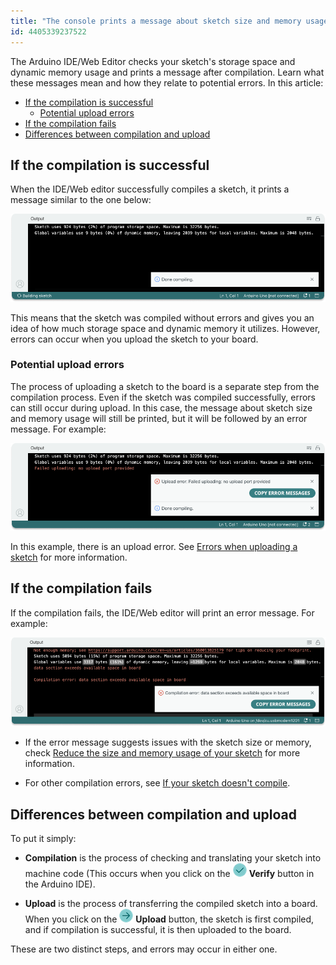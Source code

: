 ```yaml
---
title: "The console prints a message about sketch size and memory usage"
id: 4405339237522
---
```


The Arduino IDE/Web Editor checks your sketch's storage space and dynamic memory usage and prints a message after compilation. Learn what these messages mean and how they relate to potential errors. In this article:

* [If the compilation is successful](#if-the-compilation-is-successful)
  * [Potential upload errors](#potential-upload-errors)
* [If the compilation fails](#if-the-compilation-fails)
* [Differences between compilation and upload](#differences-between-compilation-and-upload)

<a id="if-the-compilation-is-successful"></a>

## If the compilation is successful

When the IDE/Web editor successfully compiles a sketch, it prints a message similar to the one below:

![IDE 2 console with message: "Sketch uses 924 bytes (2%) of program storage space. Maximum is 32256 bytes. Global variables use 9 bytes (0%) of dynamic memory, leaving 2039 bytes for local variables. Maximum is 2048 bytes."](img/ide2_successful_compilation.png)

This means that the sketch was compiled without errors and gives you an idea of how much storage space and dynamic memory it utilizes. However, errors can occur when you upload the sketch to your board.

<a id="potential-upload-errors"></a>

### Potential upload errors

The process of uploading a sketch to the board is a separate step from the compilation process. Even if the sketch was compiled successfully, errors can still occur during upload. In this case, the message about sketch size and memory usage will still be printed, but it will be followed by an error message. For example:

![IDE 2 with a message about sketch storage space and dynamic memory usage and failed upload error printed on the console](img/ide2_upload_error.png)

In this example, there is an upload error. See [Errors when uploading a sketch](https://support.arduino.cc/hc/en-us/articles/4403365313810-Errors-when-uploading-a-sketch') for more information.

<a id="if-the-compilation-fails"></a>

## If the compilation fails

If the compilation fails, the IDE/Web editor will print an error message. For example:

![IDE 2 with a sketch size error message printed on the console](img/ide2_compilation_error_size.png)

* If the error message suggests issues with the sketch size or memory, check [Reduce the size and memory usage of your sketch](https://support.arduino.cc/hc/en-us/articles/360013825179-Reduce-the-size-and-memory-usage-of-your-sketch) for more information.

* For other compilation errors, see [If your sketch doesn't compile](https://support.arduino.cc/hc/en-us/articles/4402764401554-Compilation-errors-when-uploading).

<a id="differences-between-compilation-and-upload"></a>

## Differences between compilation and upload

To put it simply:

* **Compilation** is the process of checking and translating your sketch into machine code (This occurs when you click on the ![Verify button](img/symbol_verify2.png) **Verify** button in the Arduino IDE).

* **Upload** is the process of transferring the compiled sketch into a board. When you click on the ![Upload button](img/symbol_upload2.png) **Upload** button, the sketch is first compiled, and if compilation is successful, it is then uploaded to the board.

These are two distinct steps, and errors may occur in either one.
